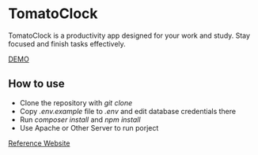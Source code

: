 # TomatoClock

TomatoClock is a productivity app designed for your work and study.
Stay focused and finish tasks effectively.

[DEMO](https://liu-yucheng.com/TomatoClock)

## How to use

- Clone the repository with *git clone*
- Copy *.env.example* file to *.env* and edit database credentials there
- Run *composer install* and *npm install*
- Use Apache or Other Server to run porject

[Reference Website](https://pomofocus.io)
